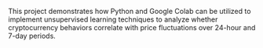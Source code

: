 This project demonstrates how Python and Google Colab can be utilized to implement unsupervised learning techniques to analyze whether cryptocurrency behaviors correlate with price fluctuations over 24-hour and 7-day periods.

